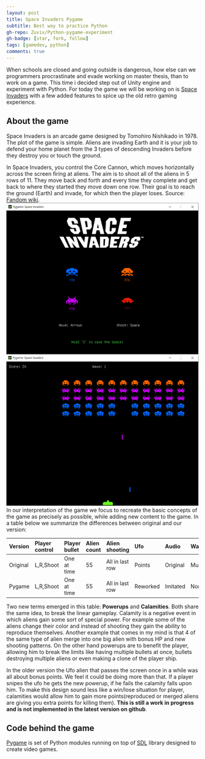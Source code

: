 ```yaml
---
layout: post
title: Space Invaders Pygame
subtitle: Best way to practice Python
gh-repo: Zuvix/Python-pygame-experiment
gh-badge: [star, fork, follow]
tags: [gamedev, python]
comments: true
---
```

When schools are closed and going outside is dangerous, how else can we programmers procrastinate and evade working on master thesis, than to work on a game. This time i decided step out of Unity engine and experiment with Python. For today the game we will be working on is [Space Invaders](https://en.wikipedia.org/wiki/Space_Invaders) with a few added features to spice up the old retro gaming experience. 

## About the game
Space Invaders is an arcade game designed by Tomohiro Nishikado in 1978. The plot of the game is simple. Aliens are invading Earth and it is your job to defend your home planet from the 3 types of descending Invaders before they destroy you or touch the ground.

In Space Invaders, you control the Core Cannon, which moves horizontally across the screen firing at aliens. The aim is to shoot all of the aliens in 5 rows of 11. They move back and forth and every time they complete and get back to where they started they move down one row. Their goal is to reach the ground (Earth) and invade, for which then the player loses. Source: [Fandom wiki](https://spaceinvaders.fandom.com/wiki/Space_Invaders).
![Start screen](/assets/img/start.png)
![Gameplay](/assets/img/gameplay.png)
In our interpretation of the game we focus to recreate the basic concepts of the game as precisely as possible, while adding new content to the game. In a table below we summarize the differences between original and our version: 

| Version | Player control |  Player bullet | Alien count | Alien shooting | Ufo | Audio | Walls | Powerups | Calamities |  
| :------ |:--- | :--- |  :--- |  :--- |  :--- |  :--- |  :--- |  :--- |  :--- |
| Original | L,R,Shoot | One at time | 55 | All in last row | Points | Original | Multiple | None | None |
| Pygame | L,R,Shoot | One at time | 55 | All in last row | Reworked | Imitated | None | TODO | TODO |

Two new terms emerged in this table: **Powerups** and **Calamities**. Both share the same idea, to break the linear gameplay. Calamity is a negative event in which aliens gain some sort of special power. For example some of the aliens change their color and instead of shooting they gain the ability to reproduce themselves. Another example that comes in my mind is that 4 of the same type of alien merge into one big alien with bonus HP and new shooting patterns. On the other hand powerups are to benefit the player, allowing him to break the limits like having multiple bullets at once, bullets destroying multiple aliens or even making a clone of the player ship.

In the older version the Ufo alien that passes the screen once in a while was all about bonus points. We feel it could be doing more than that. If a player snipes the ufo he gets the new powerup, if he fails the calamity falls upon him. To make this design sound less like a win/lose situation for player, calamities would allow him to gain more points(reproduced or merged aliens are giving you extra points for killing them). 
**This is still a work in progress and is not implemented in the latest version on github**.


## Code behind the game
[Pygame](https://www.pygame.org) is set of Python modules running on top of [SDL](http://www.libsdl.org) library designed to create video games.